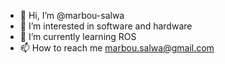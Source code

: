 - 👋 Hi, I’m @marbou-salwa
- 👀 I’m interested in software and hardware
- 🌱 I’m currently learning ROS 
- 📫 How to reach me marbou.salwa@gmail.com

<!---
marbou-salwa/marbou-salwa is a ✨ special ✨ repository because its `README.md` (this file) appears on your GitHub profile.
You can click the Preview link to take a look at your changes.
--->

